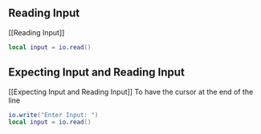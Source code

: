 
## Reading Input
[[Reading Input]]
```lua
local input = io.read()
```

## Expecting Input and Reading Input
[[Expecting Input and Reading Input]]
To have the cursor at the end of the line
```lua
io.write("Enter Input: ")
local input = io.read()
```